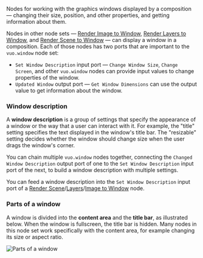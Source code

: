 Nodes for working with the graphics windows displayed by a composition — changing their size, position, and other properties, and getting information about them.

Nodes in other node sets — [Render Image to Window](vuo-node://vuo.image.render.window2), [Render Layers to Window](vuo-node://vuo.layer.render.window2), and [Render Scene to Window](vuo-node://vuo.scene.render.window2) — can display a window in a composition. Each of those nodes has two ports that are important to the `vuo.window` node set:

   - `Set Window Description` input port — `Change Window Size`, `Change Screen`, and other `vuo.window` nodes can provide input values to change properties of the window.
   - `Updated Window` output port — `Get Window Dimensions` can use the output value to get information about the window.

### Window description

A **window description** is a group of settings that specify the appearance of a window or the way that a user can interact with it. For example, the "title" setting specifies the text displayed in the window's title bar. The "resizable" setting decides whether the window should change size when the user drags the window's corner.

You can chain multiple `vuo.window` nodes together, connecting the `Changed Window Description` output port of one to the `Set Window Description` input port of the next, to build a window description with multiple settings.

You can feed a window description into the `Set Window Description` input port of a [Render Scene](vuo-node://vuo.scene.render.window2)/[Layers](vuo-node://vuo.layer.render.window2)/[Image to Window](vuo-node://vuo.image.render.window2) node.

### Parts of a window

A window is divided into the **content area** and the **title bar**, as illustrated below. When the window is fullscreen, the title bar is hidden. Many nodes in this node set work specifically with the content area, for example changing its size or aspect ratio. 

![Parts of a window](labeled-window.png)
